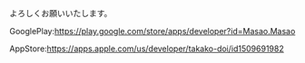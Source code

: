 よろしくお願いいたします。

GooglePlay:<https://play.google.com/store/apps/developer?id=Masao.Masao>


AppStore:<https://apps.apple.com/us/developer/takako-doi/id1509691982>
